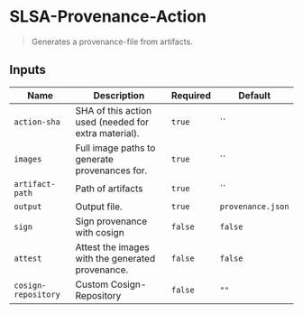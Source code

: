 
# SLSA-Provenance-Action

> Generates a provenance-file from artifacts.

## Inputs

| Name | Description | Required | Default |
| --- | --- | --- | --- |
| `action-sha` | SHA of this action used (needed for extra material). | `true` | `` |
| `images` | Full image paths to generate provenances for. | `true` | `` |
| `artifact-path` | Path of artifacts | `true` | `` |
| `output` | Output file. | `true` | `provenance.json` |
| `sign` | Sign provenance with cosign | `false` | `false` |
| `attest` | Attest the images with the generated provenance. | `false` | `false` |
| `cosign-repository` | Custom Cosign-Repository | `false` | `""` |
